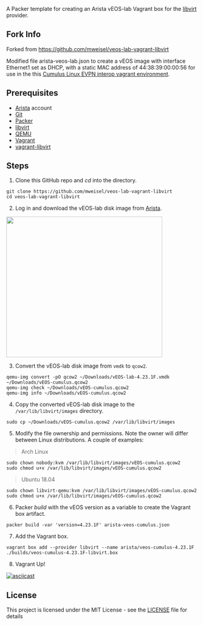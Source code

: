 A Packer template for creating an Arista vEOS-lab Vagrant box for the [libvirt](https://libvirt.org) provider.

## Fork Info

Forked from https://github.com/mweisel/veos-lab-vagrant-libvirt

Modified file arista-veos-lab.json to create a vEOS image with interface Ethernet1 set as DHCP, with a static MAC address of 44:38:39:00:00:56 for use in the this [Cumulus Linux EVPN interop vagrant environment](https://gitlab.com/petercrocker/cl-evpn-arista-interop.git). 

## Prerequisites

  * [Arista](https://www.arista.com/en/user-registration) account
  * [Git](https://git-scm.com)
  * [Packer](https://packer.io)
  * [libvirt](https://libvirt.org)
  * [QEMU](https://www.qemu.org)
  * [Vagrant](https://vagrantup.com)
  * [vagrant-libvirt](https://github.com/vagrant-libvirt/vagrant-libvirt)

## Steps

1. Clone this GitHub repo and _cd_ into the directory.

```
git clone https://github.com/mweisel/veos-lab-vagrant-libvirt
cd veos-lab-vagrant-libvirt
```

2. Log in and download the vEOS-lab disk image from [Arista](https://www.arista.com/support/software-download).

<img src="https://res.cloudinary.com/binarynature/image/upload/v1573883854/veos-download-from-arista-site_vdzstv.png" width="410" height="369">

3. Convert the vEOS-lab disk image from `vmdk` to `qcow2`.

```
qemu-img convert -pO qcow2 ~/Downloads/vEOS-lab-4.23.1F.vmdk ~/Downloads/vEOS-cumulus.qcow2
qemu-img check ~/Downloads/vEOS-cumulus.qcow2
qemu-img info ~/Downloads/vEOS-cumulus.qcow2
```

4. Copy the converted vEOS-lab disk image to the `/var/lib/libvirt/images` directory.

```
sudo cp ~/Downloads/vEOS-cumulus.qcow2 /var/lib/libvirt/images
```

5. Modify the file ownership and permissions. Note the owner will differ between Linux distributions. A couple of examples:

> Arch Linux
```
sudo chown nobody:kvm /var/lib/libvirt/images/vEOS-cumulus.qcow2
sudo chmod u+x /var/lib/libvirt/images/vEOS-cumulus.qcow2
```

> Ubuntu 18.04
```
sudo chown libvirt-qemu:kvm /var/lib/libvirt/images/vEOS-cumulus.qcow2
sudo chmod u+x /var/lib/libvirt/images/vEOS-cumulus.qcow2
```

6. Packer _build_ with the vEOS version as a variable to create the Vagrant box artifact.

```
packer build -var 'version=4.23.1F' arista-veos-cumulus.json
```

7. Add the Vagrant box. 

```
vagrant box add --provider libvirt --name arista/veos-cumulus-4.23.1F ./builds/veos-cumulus-4.23.1F-libvirt.box
```

8. Vagrant Up!

[![asciicast](https://asciinema.org/a/283821.svg)](https://asciinema.org/a/283821?speed=4)

## License

This project is licensed under the MIT License - see the [LICENSE](LICENSE) file for details
